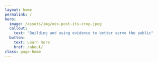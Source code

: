 ```yaml
---
layout: home
permalink: /
hero:
  image: /assets/img/oes-post-its-crop.jpeg
  callout:
    text: "Building and using evidence to better serve the public"
  button:
    text: Learn more
    href: /about/
class: page-home
---
```


